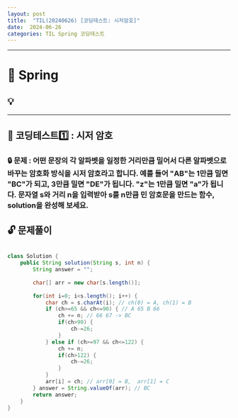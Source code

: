 ```yaml
---
layout: post
title:  "TIL(20240626) [코딩테스트: 시저암호]"
date:  2024-06-26
categories: TIL Spring 코딩테스트
---
```


---------------------------------------------------------------------

# 📌 Spring

## 💡 



------------------------------------------------------------------

## 📌 코딩테스트1️⃣ : 시저 암호


### 🔒 문제 : 어떤 문장의 각 알파벳을 일정한 거리만큼 밀어서 다른 알파벳으로 바꾸는 암호화 방식을 시저 암호라고 합니다. 예를 들어 "AB"는 1만큼 밀면 "BC"가 되고, 3만큼 밀면 "DE"가 됩니다. "z"는 1만큼 밀면 "a"가 됩니다. 문자열 s와 거리 n을 입력받아 s를 n만큼 민 암호문을 만드는 함수, solution을 완성해 보세요.


## 🔓 문제풀이

```java

class Solution {
    public String solution(String s, int n) {
        String answer = "";
        
        char[] arr = new char[s.length()];
        
        for(int i=0; i<s.length(); i++) {
            char ch = s.charAt(i); // ch(0) = A, ch(1) = B 
            if (ch>=65 && ch<=90) { // A 65 B 66
                ch += n; // 66 67 -> BC
                if(ch>90) {
                    ch-=26;
                }
            } else if (ch>=97 && ch<=122) {
                ch += n;
                if(ch>122) {
                    ch-=26;
                }
            }
            arr[i] = ch; // arr[0] = B,  arr[1] = C
        } answer = String.valueOf(arr); // BC
        return answer;
    }
}

```


 

